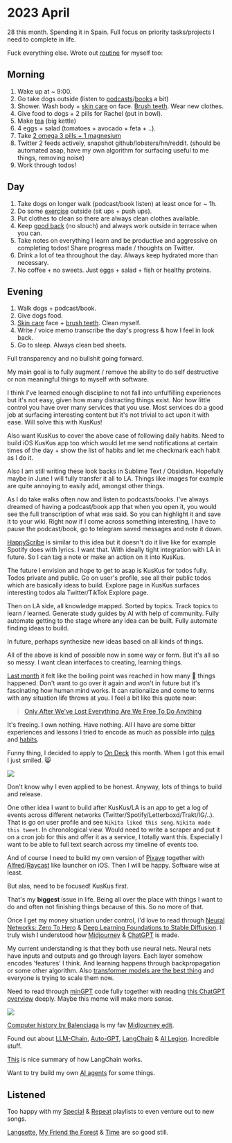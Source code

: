 # 2023 April

28 this month. Spending it in Spain. Full focus on priority tasks/projects I need to complete in life.

Fuck everything else. Wrote out [routine](../../focusing/processes.md) for myself too:

## Morning

1. Wake up at ~ 9:00.
2. Go take dogs outside (listen to [podcasts](../../podcasts/podcasts.md)/[books](../../books/books.md) a bit)
3. Shower. Wash body + [skin care](../../health/skin-care.md) on face. [Brush teeth](../../health/teeth.md). Wear new clothes.
4. Give food to dogs + 2 pills for Rachel (put in bowl).
5. Make [tea](../../health/nutrition/drinks/tea.md) (big kettle)
6. 4 eggs + salad (tomatoes + avocado + feta + ..).
7. Take [2 omega 3 pills + 1 magnesium](../../health/nutrition/supplements.md)
8. Twitter 2 feeds actively, snapshot github/lobsters/hn/reddit. (should be automated asap, have my own algorithm for surfacing useful to me things, removing noise)
9. Work through todos!

## Day

1. Take dogs on longer walk (podcast/book listen) at least once for ~ 1h.
2. Do some [exercise](../../fitness/exercises.md) outside (sit ups + push ups).
3. Put clothes to clean so there are always clean clothes available.
4. Keep [good back](../../health/ergonomics.md) (no slouch) and always work outside in terrace when you can.
5. Take notes on everything I learn and be productive and aggressive on completing todos! Share progress made / thoughts on Twitter.
6. Drink a lot of tea throughout the day. Always keep hydrated more than necessary.
7. No coffee + no sweets. Just eggs + salad + fish or healthy proteins.

## Evening

1. Walk dogs + podcast/book.
2. Give dogs food.
3. [Skin care](../../health/skin-care.md) face + [brush teeth](../../health/teeth.md). Clean myself.
4. Write / voice memo transcribe the day's progress & how I feel in look back.
5. Go to sleep. Always clean bed sheets.

Full transparency and no bullshit going forward.

My main goal is to fully augment / remove the ability to do self destructive or non meaningful things to myself with software.

I think I've learned enough discipline to not fall into unfulfilling experiences but it's not easy, given how many distracting things exist. Nor how little control you have over many services that you use. Most services do a good job at surfacing interesting content but it's not trivial to act upon it with ease. Will solve this with KusKus!

Also want KusKus to cover the above case of following daily habits. Need to build iOS KusKus app too which would let me send notifications at certain times of the day + show the list of habits and let me checkmark each habit as I do it.

Also I am still writing these look backs in Sublime Text / Obsidian. Hopefully maybe in June I will fully transfer it all to LA. Things like images for example are quite annoying to easily add, amongst other things.

As I do take walks often now and listen to podcasts/books. I've always dreamed of having a podcast/book app that when you open it, you would see the full transcription of what was said. So you can highlight it and save it to your wiki. Right now if I come across something interesting, I have to pause the podcast/book, go to telegram saved messages and note it down.

[HappyScribe](https://www.happyscribe.com/public) is similar to this idea but it doesn't do it live like for example Spotify does with lyrics. I want that. With ideally tight integration with LA in future. So I can tag a note or make an action on it into KusKus.

The future I envision and hope to get to asap is KusKus for todos fully. Todos private and public. Go on user's profile, see all their public todos which are basically ideas to build. Explore page in KusKus surfaces interesting todos ala Twitter/TikTok Explore page.

Then on LA side, all knowledge mapped. Sorted by topics. Track topics to learn / learned. Generate study guides by AI with help of community. Fully automate getting to the stage where any idea can be built. Fully automate finding ideas to build.

In future, perhaps synthesize new ideas based on all kinds of things.

All of the above is kind of possible now in some way or form. But it's all so so messy. I want clean interfaces to creating, learning things.

[Last month](2023-march.md) it felt like the boiling point was reached in how many 💩 things happened. Don't want to go over it again and won't in future but it's fascinating how human mind works. It can rationalize and come to terms with any situation life throws at you. I feel a bit like this quote now:

> [Only After We've Lost Everything Are We Free To Do Anything](https://www.youtube.com/watch?v=pzJOduVHxoQ)

It's freeing. I own nothing. Have nothing. All I have are some bitter experiences and lessons I tried to encode as much as possible into [rules](../../focusing/rules.md) and [habits](../../focusing/habits.md).

Funny thing, I decided to apply to [On Deck](https://www.beondeck.com/) this month. When I got this email I just smiled. 😸

![](https://images.nikiv.dev/on-deck-fail-23.png)

Don't know why I even applied to be honest. Anyway, lots of things to build and release.

One other idea I want to build after KusKus/LA is an app to get a log of events across different networks (Twitter/Spotify/Letterboxd/Trakt/IG/..). That is go on user profile and see `Nikita liked this song`. `Nikita made this tweet`. In chronological view. Would need to write a scraper and put it on a cron job for this and offer it as a service, I totally want this. Especially I want to be able to full text search across my timeline of events too.

And of course I need to build my own version of [Pixave](http://pixave.softwar.io/) together with [Alfred](../../macOS/apps/alfred/alfred.md)/[Raycast](../../tools/raycast.md) like launcher on iOS. Then I will be happy. Software wise at least.

But alas, need to be focused! KusKus first.

That's my **biggest** issue in life. Being all over the place with things I want to do and often not finishing things because of this. So no more of that.

Once I get my money situation under control, I'd love to read through [Neural Networks: Zero To Hero](https://karpathy.ai/zero-to-hero.html) & [Deep Learning Foundations to Stable Diffusion](https://course.fast.ai/Lessons/part2.html). I truly wish I understood how [Midjourney](https://www.midjourney.com/) & [ChatGPT](../../machine-learning/chatgpt.md) is made.

My current understanding is that they both use neural nets. Neural nets have inputs and outputs and go through layers. Each layer somehow encodes 'features' I think. And learning happens through backpropagation or some other algorithm. Also [transformer models are the best thing](https://twitter.com/AlphaSignalAI/status/1645091408951353348) and everyone is trying to scale them now.

Need to read through [minGPT](https://github.com/karpathy/minGPT) code fully together with reading [this ChatGPT overview](https://writings.stephenwolfram.com/2023/02/what-is-chatgpt-doing-and-why-does-it-work/) deeply. Maybe this meme will make more sense.

![](https://i.redd.it/n9fgba8b0qr01.png)

[Computer history by Balenciaga](https://twitter.com/azlenelza/status/1644789222082244613) is my fav [Midjourney edit](https://www.youtube.com/watch?v=TGD8zKvRxc4).

Found out about [LLM-Chain](https://github.com/sobelio/llm-chain), [Auto-GPT](https://github.com/Torantulino/Auto-GPT), [LangChain](https://github.com/hwchase17/langchain) & [AI Legion](https://github.com/eumemic/ai-legion). Incredible stuff.

[This](https://twitter.com/radekosmulski/status/1645713315971354626) is nice summary of how LangChain works.

Want to try build my own [AI agents](https://twitter.com/sjwhitmore/status/1645811222661718021) for some things.

## Listened

Too happy with my [Special](https://open.spotify.com/playlist/0phxrDBmTURKDkRNmbpEgO) & [Repeat](https://open.spotify.com/playlist/5mPU9S2dTxIBJVy0Qifyxo) playlists to even venture out to new songs.

[Langsette](https://open.spotify.com/track/29vPsCpO1i4DN2V5F9MSWi), [My Friend the Forest](https://open.spotify.com/track/6Rkp6fEsvOTR7YxsW5uNyR) & [Time](https://open.spotify.com/track/52OzHDL7QSF8ag7N16B8wt) are so good still.
